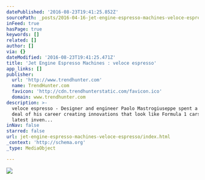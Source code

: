 ```yaml
---
datePublished: '2016-08-23T19:41:25.852Z'
sourcePath: _posts/2016-04-16-jet-engine-espresso-machines-veloce-espresso.md
inFeed: true
hasPage: true
keywords: []
related: []
author: []
via: {}
dateModified: '2016-08-23T19:41:25.471Z'
title: 'Jet Engine Espresso Machines : veloce espresso'
app_links: []
publisher:
  url: 'http://www.trendhunter.com'
  name: TrendHunter.com
  favicon: 'http://cdn.trendhunterstatic.com/favicon.ico'
  domain: www.trendhunter.com
description: >-
  veloce espresso - Designer and engineer Paolo Mastrogiuseppe spent a great
  deal of his career creating innovations that look like Formula 1 cars but his
  latest inven...
inNav: false
starred: false
url: jet-engine-espresso-machines-veloce-espresso/index.html
_context: 'http://schema.org'
_type: MediaObject

---
```

![](https://the-grid-user-content.s3-us-west-2.amazonaws.com/2607523a-8012-4f68-81f5-f0e36a85898f.jpg)